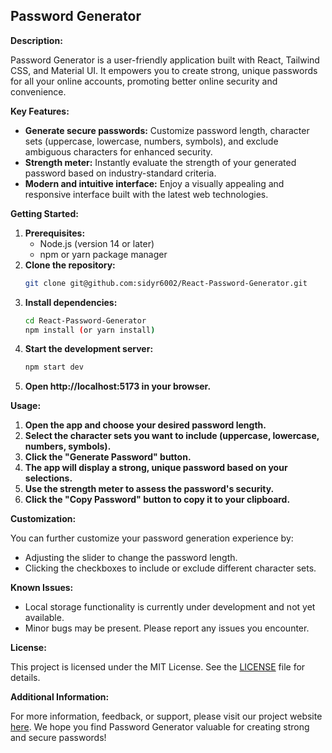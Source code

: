 ## Password Generator

**Description:**

Password Generator is a user-friendly application built with React, Tailwind CSS, and Material UI. It empowers you to create strong, unique passwords for all your online accounts, promoting better online security and convenience.

**Key Features:**

* **Generate secure passwords:** Customize password length, character sets (uppercase, lowercase, numbers, symbols), and exclude ambiguous characters for enhanced security.
* **Strength meter:** Instantly evaluate the strength of your generated password based on industry-standard criteria.
* **Modern and intuitive interface:** Enjoy a visually appealing and responsive interface built with the latest web technologies.

**Getting Started:**

1. **Prerequisites:**
    - Node.js (version 14 or later)
    - npm or yarn package manager
2. **Clone the repository:**
   ```bash
   git clone git@github.com:sidyr6002/React-Password-Generator.git
   ```
3. **Install dependencies:**
   ```bash
   cd React-Password-Generator
   npm install (or yarn install)
   ```
4. **Start the development server:**
   ```bash
   npm start dev
   ```
5. **Open http://localhost:5173 in your browser.**

**Usage:**

1. **Open the app and choose your desired password length.**
2. **Select the character sets you want to include (uppercase, lowercase, numbers, symbols).**
3. **Click the "Generate Password" button.**
4. **The app will display a strong, unique password based on your selections.**
5. **Use the strength meter to assess the password's security.**
6. **Click the "Copy Password" button to copy it to your clipboard.**

**Customization:**

You can further customize your password generation experience by:

* Adjusting the slider to change the password length.
* Clicking the checkboxes to include or exclude different character sets.

**Known Issues:**

* Local storage functionality is currently under development and not yet available.
* Minor bugs may be present. Please report any issues you encounter.

**License:**

This project is licensed under the MIT License. See the [LICENSE](LICENSE) file for details.

**Additional Information:**

For more information, feedback, or support, please visit our project website [here](https://react-password-generator-zeta-three.vercel.app/).
We hope you find Password Generator valuable for creating strong and secure passwords!
